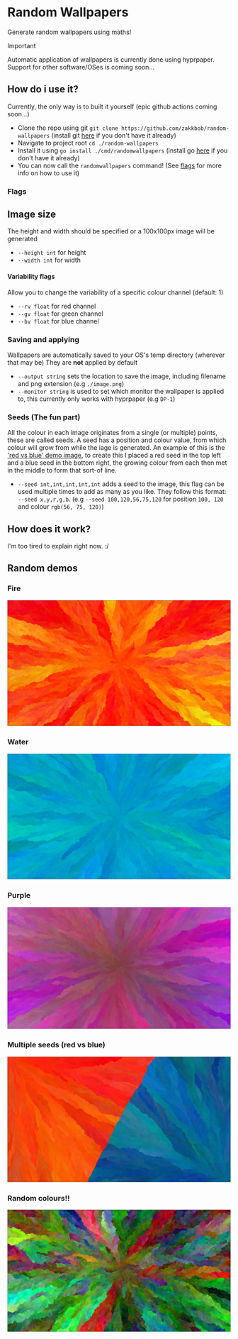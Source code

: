# Random Wallpapers

Generate random wallpapers using maths!

> [!IMPORTANT]
> Automatic application of wallpapers is currently done using hyprpaper. 
> Support for other software/OSes is coming soon...

## How do i use it?

Currently, the only way is to built it yourself (epic github actions coming soon...)
- Clone the repo using git `git clone https://github.com/zakkbob/random-wallpapers` (install git [here](https://git-scm.com/downloads) if you don't have it already)
- Navigate to project root `cd ./random-wallpapers`
- Install it using `go install ./cmd/randomwallpapers` (install go [here](https://go.dev/doc/install) if you don't have it already)
- You can now call the `randomwallpapers` command! (See [flags](#flags) for more info on how to use it)

### Flags

## Image size

The height and width should be specified or a 100x100px image will be generated

- `--height int` for height
- `--width int` for width

#### Variability flags

Allow you to change the variability of a specific colour channel (default: 1)

- `--rv float` for red channel
- `--gv float` for green channel
- `--bv float` for blue channel

### Saving and applying

Wallpapers are automatically saved to your OS's temp directory (wherever that may be)
They are **not** applied by default

- `--output string` sets the location to save the image, including filename and png extension (e.g `./image.png`)
- `--monitor string` is used to set which monitor the wallpaper is applied to, this currently only works with hyprpaper (e.g `DP-1`)

### Seeds (The fun part)

All the colour in each image originates from a single (or multiple) points, these are called seeds.
A seed has a position and colour value, from which colour will grow from while the iage is generated.
An example of this is the ['red vs blue' demo image](#multiple-seeds-red-vs-blue), to create this I placed a red seed in the top left and a blue seed in the bottom right, the growing colour from each then met in the middle to form that sort-of line.

- `--seed int,int,int,int,int` adds a seed to the image, this flag can be used multiple times to add as many as you like. They follow this format: `--seed x,y,r,g,b`. (e.g `--seed 100,120,56,75,120` for position `100, 120` and colour `rgb(56, 75, 120)`) 

## How does it work?

I'm too tired to explain right now. :/

## Random demos

### Fire

![[](https://raw.githubusercontent.com/zakkbob/dynamic-wallpapers/refs/heads/main/demos/fire.png)](https://raw.githubusercontent.com/zakkbob/dynamic-wallpapers/refs/heads/main/demos/fire.png)

### Water

![[](https://raw.githubusercontent.com/zakkbob/dynamic-wallpapers/refs/heads/main/demos/ocean.png)](https://raw.githubusercontent.com/zakkbob/dynamic-wallpapers/refs/heads/main/demos/ocean.png)

### Purple

![[](https://raw.githubusercontent.com/zakkbob/dynamic-wallpapers/refs/heads/main/demos/purple.png)](https://raw.githubusercontent.com/zakkbob/dynamic-wallpapers/refs/heads/main/demos/purple.png)

### Multiple seeds (red vs blue)

![[](https://raw.githubusercontent.com/zakkbob/dynamic-wallpapers/refs/heads/main/demos/red-vs-blue.png)](https://raw.githubusercontent.com/zakkbob/dynamic-wallpapers/refs/heads/main/demos/red-vs-blue.png)

### Random colours!!

![[](https://raw.githubusercontent.com/zakkbob/dynamic-wallpapers/refs/heads/main/demos/random-colors.png)](https://raw.githubusercontent.com/zakkbob/dynamic-wallpapers/refs/heads/main/demos/random-colors.png)
